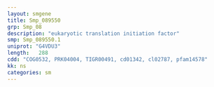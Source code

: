 ```yaml
---
layout: smgene
title: Smp_089550
grp: Smp_08
description: "eukaryotic translation initiation factor"
smp: Smp_089550.1
uniprot: "G4VDU3"
length:   288
cdd: "COG0532, PRK04004, TIGR00491, cd01342, cl02787, pfam14578"
kk: ns
categories: sm
---
```


